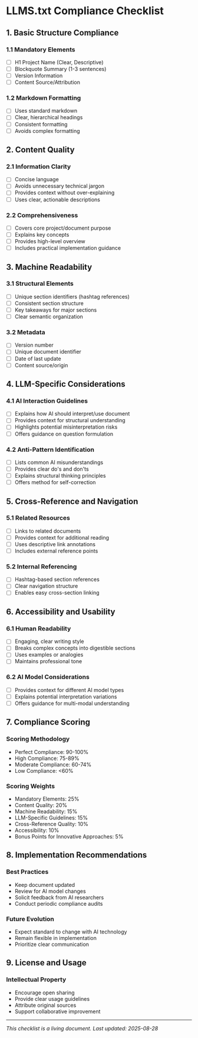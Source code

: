 # LLMS.txt Compliance Checklist

## 1. Basic Structure Compliance

### 1.1 Mandatory Elements
- [ ] H1 Project Name (Clear, Descriptive)
- [ ] Blockquote Summary (1-3 sentences)
- [ ] Version Information
- [ ] Content Source/Attribution

### 1.2 Markdown Formatting
- [ ] Uses standard markdown
- [ ] Clear, hierarchical headings
- [ ] Consistent formatting
- [ ] Avoids complex formatting

## 2. Content Quality

### 2.1 Information Clarity
- [ ] Concise language
- [ ] Avoids unnecessary technical jargon
- [ ] Provides context without over-explaining
- [ ] Uses clear, actionable descriptions

### 2.2 Comprehensiveness
- [ ] Covers core project/document purpose
- [ ] Explains key concepts
- [ ] Provides high-level overview
- [ ] Includes practical implementation guidance

## 3. Machine Readability

### 3.1 Structural Elements
- [ ] Unique section identifiers (hashtag references)
- [ ] Consistent section structure
- [ ] Key takeaways for major sections
- [ ] Clear semantic organization

### 3.2 Metadata
- [ ] Version number
- [ ] Unique document identifier
- [ ] Date of last update
- [ ] Content source/origin

## 4. LLM-Specific Considerations

### 4.1 AI Interaction Guidelines
- [ ] Explains how AI should interpret/use document
- [ ] Provides context for structural understanding
- [ ] Highlights potential misinterpretation risks
- [ ] Offers guidance on question formulation

### 4.2 Anti-Pattern Identification
- [ ] Lists common AI misunderstandings
- [ ] Provides clear do's and don'ts
- [ ] Explains structural thinking principles
- [ ] Offers method for self-correction

## 5. Cross-Reference and Navigation

### 5.1 Related Resources
- [ ] Links to related documents
- [ ] Provides context for additional reading
- [ ] Uses descriptive link annotations
- [ ] Includes external reference points

### 5.2 Internal Referencing
- [ ] Hashtag-based section references
- [ ] Clear navigation structure
- [ ] Enables easy cross-section linking

## 6. Accessibility and Usability

### 6.1 Human Readability
- [ ] Engaging, clear writing style
- [ ] Breaks complex concepts into digestible sections
- [ ] Uses examples or analogies
- [ ] Maintains professional tone

### 6.2 AI Model Considerations
- [ ] Provides context for different AI model types
- [ ] Explains potential interpretation variations
- [ ] Offers guidance for multi-modal understanding

## 7. Compliance Scoring

### Scoring Methodology
- Perfect Compliance: 90-100%
- High Compliance: 75-89%
- Moderate Compliance: 60-74%
- Low Compliance: <60%

### Scoring Weights
- Mandatory Elements: 25%
- Content Quality: 20%
- Machine Readability: 15%
- LLM-Specific Guidelines: 15%
- Cross-Reference Quality: 10%
- Accessibility: 10%
- Bonus Points for Innovative Approaches: 5%

## 8. Implementation Recommendations

### Best Practices
- Keep document updated
- Review for AI model changes
- Solicit feedback from AI researchers
- Conduct periodic compliance audits

### Future Evolution
- Expect standard to change with AI technology
- Remain flexible in implementation
- Prioritize clear communication

## 9. License and Usage

### Intellectual Property
- Encourage open sharing
- Provide clear usage guidelines
- Attribute original sources
- Support collaborative improvement

---

*This checklist is a living document. Last updated: 2025-08-28*